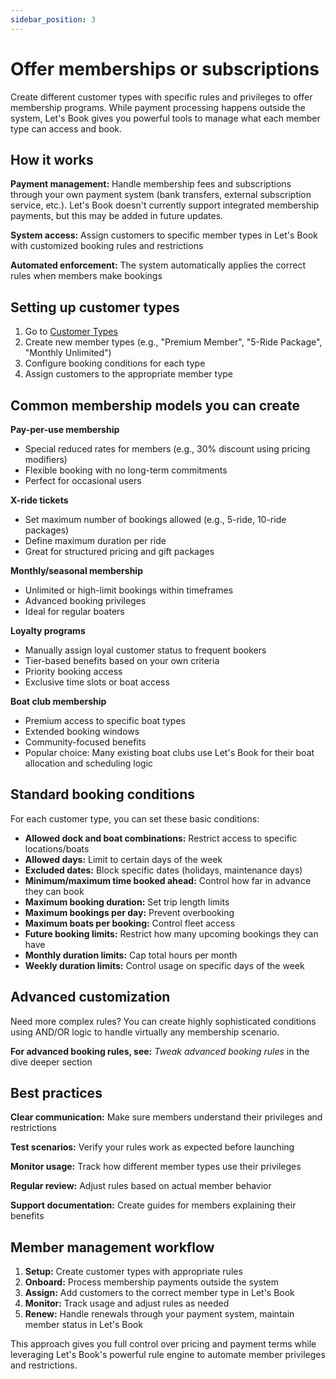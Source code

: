 ```yaml
---
sidebar_position: 3
---
```


# Offer memberships or subscriptions

Create different customer types with specific rules and privileges to offer membership programs. While payment processing happens outside the system, Let's Book gives you powerful tools to manage what each member type can access and book.

## How it works

**Payment management:** Handle membership fees and subscriptions through your own payment system (bank transfers, external subscription service, etc.). Let's Book doesn't currently support integrated membership payments, but this may be added in future updates.

**System access:** Assign customers to specific member types in Let's Book with customized booking rules and restrictions

**Automated enforcement:** The system automatically applies the correct rules when members make bookings

## Setting up customer types

1. Go to [Customer Types](https://dashboard.letsbook.app/customer-types)
2. Create new member types (e.g., "Premium Member", "5-Ride Package", "Monthly Unlimited")
3. Configure booking conditions for each type
4. Assign customers to the appropriate member type

## Common membership models you can create

**Pay-per-use membership**

- Special reduced rates for members (e.g., 30% discount using pricing modifiers)
- Flexible booking with no long-term commitments
- Perfect for occasional users

**X-ride tickets**

- Set maximum number of bookings allowed (e.g., 5-ride, 10-ride packages)
- Define maximum duration per ride
- Great for structured pricing and gift packages

**Monthly/seasonal membership**

- Unlimited or high-limit bookings within timeframes
- Advanced booking privileges
- Ideal for regular boaters

**Loyalty programs**

- Manually assign loyal customer status to frequent bookers
- Tier-based benefits based on your own criteria
- Priority booking access
- Exclusive time slots or boat access

**Boat club membership**

- Premium access to specific boat types
- Extended booking windows
- Community-focused benefits
- Popular choice: Many existing boat clubs use Let's Book for their boat allocation and scheduling logic

## Standard booking conditions

For each customer type, you can set these basic conditions:

- **Allowed dock and boat combinations:** Restrict access to specific locations/boats
- **Allowed days:** Limit to certain days of the week
- **Excluded dates:** Block specific dates (holidays, maintenance days)
- **Minimum/maximum time booked ahead:** Control how far in advance they can book
- **Maximum booking duration:** Set trip length limits
- **Maximum bookings per day:** Prevent overbooking
- **Maximum boats per booking:** Control fleet access
- **Future booking limits:** Restrict how many upcoming bookings they can have
- **Monthly duration limits:** Cap total hours per month
- **Weekly duration limits:** Control usage on specific days of the week

## Advanced customization

Need more complex rules? You can create highly sophisticated conditions using AND/OR logic to handle virtually any membership scenario.

**For advanced booking rules, see:** _Tweak advanced booking rules_ in the dive deeper section

## Best practices

**Clear communication:** Make sure members understand their privileges and restrictions

**Test scenarios:** Verify your rules work as expected before launching

**Monitor usage:** Track how different member types use their privileges

**Regular review:** Adjust rules based on actual member behavior

**Support documentation:** Create guides for members explaining their benefits

## Member management workflow

1. **Setup:** Create customer types with appropriate rules
2. **Onboard:** Process membership payments outside the system
3. **Assign:** Add customers to the correct member type in Let's Book
4. **Monitor:** Track usage and adjust rules as needed
5. **Renew:** Handle renewals through your payment system, maintain member status in Let's Book

This approach gives you full control over pricing and payment terms while leveraging Let's Book's powerful rule engine to automate member privileges and restrictions.
